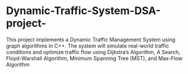 # Dynamic-Traffic-System-DSA-project-
This project implements a Dynamic Traffic Management System using graph algorithms in C++. The system will simulate real-world traffic conditions and optimize traffic flow using Dijkstra’s Algorithm, A Search, Floyd-Warshall Algorithm, Minimum Spanning Tree (MST), and Max-Flow Algorithm
